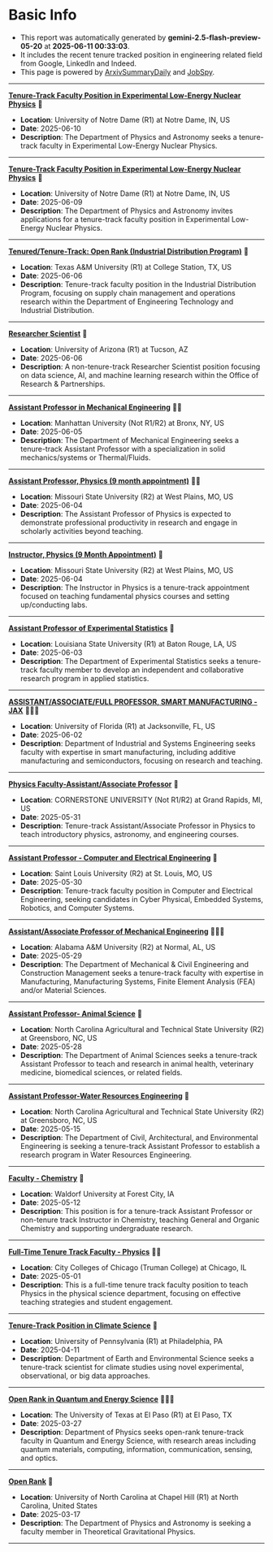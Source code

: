 
# Basic Info
- This report was automatically generated by **gemini-2.5-flash-preview-05-20** at **2025-06-11 00:33:03**.  
- It includes the recent tenure tracked position in engineering related field from Google, LinkedIn and Indeed.  
- This page is powered by [ArxivSummaryDaily](https://github.com/dong-zehao/ArxivSummaryDaily) and [JobSpy](https://github.com/speedyapply/JobSpy).
---
**[Tenure-Track Faculty Position in Experimental Low-Energy Nuclear Physics](https://www.indeed.com/viewjob?jk=58756457082a935e)** 🌟
- **Location**: University of Notre Dame (R1) at Notre Dame, IN, US
- **Date**: 2025-06-10
- **Description**: The Department of Physics and Astronomy seeks a tenure-track faculty in Experimental Low-Energy Nuclear Physics.
---
**[Tenure-Track Faculty Position in Experimental Low-Energy Nuclear Physics](https://www.linkedin.com/jobs/view/4247539853)** 🌟
- **Location**: University of Notre Dame (R1) at Notre Dame, IN, US
- **Date**: 2025-06-09
- **Description**: The Department of Physics and Astronomy invites applications for a tenure-track faculty position in Experimental Low-Energy Nuclear Physics.
---
**[Tenured/Tenure-Track: Open Rank (Industrial Distribution Program)](https://www.linkedin.com/jobs/view/4047520119)** 🌟
- **Location**: Texas A&M University (R1) at College Station, TX, US
- **Date**: 2025-06-06
- **Description**: Tenure-track faculty position in the Industrial Distribution Program, focusing on supply chain management and operations research within the Department of Engineering Technology and Industrial Distribution.
---
**[Researcher Scientist](https://www.linkedin.com/jobs/view/4243709970)** 🌟
- **Location**: University of Arizona (R1) at Tucson, AZ
- **Date**: 2025-06-06
- **Description**: A non-tenure-track Researcher Scientist position focusing on data science, AI, and machine learning research within the Office of Research & Partnerships.
---
**[Assistant Professor in Mechanical Engineering](https://www.indeed.com/viewjob?jk=93b1e9661de80825)** 🌟🌟
- **Location**: Manhattan University (Not R1/R2) at Bronx, NY, US
- **Date**: 2025-06-05
- **Description**: The Department of Mechanical Engineering seeks a tenure-track Assistant Professor with a specialization in solid mechanics/systems or Thermal/Fluids.
---
**[Assistant Professor, Physics (9 month appointment)](https://www.indeed.com/viewjob?jk=3754ddf1cf965c05)** 🌟🌟
- **Location**: Missouri State University (R2) at West Plains, MO, US
- **Date**: 2025-06-04
- **Description**: The Assistant Professor of Physics is expected to demonstrate professional productivity in research and engage in scholarly activities beyond teaching.
---
**[Instructor, Physics (9 Month Appointment)](https://www.indeed.com/viewjob?jk=cad422ca718aaadc)** 🌟
- **Location**: Missouri State University (R2) at West Plains, MO, US
- **Date**: 2025-06-04
- **Description**: The Instructor in Physics is a tenure-track appointment focused on teaching fundamental physics courses and setting up/conducting labs.
---
**[Assistant Professor of Experimental Statistics](https://www.indeed.com/viewjob?jk=4e2139f7808d7cb4)** 🌟
- **Location**: Louisiana State University (R1) at Baton Rouge, LA, US
- **Date**: 2025-06-03
- **Description**: The Department of Experimental Statistics seeks a tenure-track faculty member to develop an independent and collaborative research program in applied statistics.
---
**[ASSISTANT/ASSOCIATE/FULL PROFESSOR, SMART MANUFACTURING - JAX](https://www.indeed.com/viewjob?jk=5306f4906c9d234b)** 🌟🌟🌟
- **Location**: University of Florida (R1) at Jacksonville, FL, US
- **Date**: 2025-06-02
- **Description**: Department of Industrial and Systems Engineering seeks faculty with expertise in smart manufacturing, including additive manufacturing and semiconductors, focusing on research and teaching.
---
**[Physics Faculty-Assistant/Associate Professor](https://www.indeed.com/viewjob?jk=15131b138ffcdc8b)** 🌟
- **Location**: CORNERSTONE UNIVERSITY (Not R1/R2) at Grand Rapids, MI, US
- **Date**: 2025-05-31
- **Description**: Tenure-track Assistant/Associate Professor in Physics to teach introductory physics, astronomy, and engineering courses.
---
**[Assistant Professor - Computer and Electrical Engineering](https://www.indeed.com/viewjob?jk=7f194181cbc02b02)** 🌟
- **Location**: Saint Louis University (R2) at St. Louis, MO, US
- **Date**: 2025-05-30
- **Description**: Tenure-track faculty position in Computer and Electrical Engineering, seeking candidates in Cyber Physical, Embedded Systems, Robotics, and Computer Systems.
---
**[Assistant/Associate Professor of Mechanical Engineering](https://www.indeed.com/viewjob?jk=498291162b041bf2)** 🌟🌟🌟
- **Location**: Alabama A&M University (R2) at Normal, AL, US
- **Date**: 2025-05-29
- **Description**: The Department of Mechanical & Civil Engineering and Construction Management seeks a tenure-track faculty with expertise in Manufacturing, Manufacturing Systems, Finite Element Analysis (FEA) and/or Material Sciences.
---
**[Assistant Professor- Animal Science](https://www.indeed.com/viewjob?jk=85ff8f40f78a8da9)** 🌟
- **Location**: North Carolina Agricultural and Technical State University (R2) at Greensboro, NC, US
- **Date**: 2025-05-28
- **Description**: The Department of Animal Sciences seeks a tenure-track Assistant Professor to teach and research in animal health, veterinary medicine, biomedical sciences, or related fields.
---
**[Assistant Professor-Water Resources Engineering](https://www.indeed.com/viewjob?jk=427469b4819abc93)** 🌟
- **Location**: North Carolina Agricultural and Technical State University (R2) at Greensboro, NC, US
- **Date**: 2025-05-15
- **Description**: The Department of Civil, Architectural, and Environmental Engineering is seeking a tenure-track Assistant Professor to establish a research program in Water Resources Engineering.
---
**[Faculty - Chemistry](https://www.linkedin.com/jobs/view/4228577816)** 🌟
- **Location**: Waldorf University at Forest City, IA
- **Date**: 2025-05-12
- **Description**: This position is for a tenure-track Assistant Professor or non-tenure track Instructor in Chemistry, teaching General and Organic Chemistry and supporting undergraduate research.
---
**[Full-Time Tenure Track Faculty - Physics](https://www.linkedin.com/jobs/view/4219213365)** 🌟🌟
- **Location**: City Colleges of Chicago (Truman College) at Chicago, IL
- **Date**: 2025-05-01
- **Description**: This is a full-time tenure track faculty position to teach Physics in the physical science department, focusing on effective teaching strategies and student engagement.
---
**[Tenure-Track Position in Climate Science](https://www.linkedin.com/jobs/view/4224382784)** 🌟
- **Location**: University of Pennsylvania (R1) at Philadelphia, PA
- **Date**: 2025-04-11
- **Description**: Department of Earth and Environmental Science seeks a tenure-track scientist for climate studies using novel experimental, observational, or big data approaches.
---
**[Open Rank in Quantum and Energy Science](https://www.linkedin.com/jobs/view/4194765611)** 🌟🌟🌟
- **Location**: The University of Texas at El Paso (R1) at El Paso, TX
- **Date**: 2025-03-27
- **Description**: Department of Physics seeks open-rank tenure-track faculty in Quantum and Energy Science, with research areas including quantum materials, computing, information, communication, sensing, and optics.
---
**[Open Rank](https://www.linkedin.com/jobs/view/4206834697)** 🌟
- **Location**: University of North Carolina at Chapel Hill (R1) at North Carolina, United States
- **Date**: 2025-03-17
- **Description**: The Department of Physics and Astronomy is seeking a faculty member in Theoretical Gravitational Physics.
---
